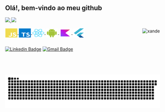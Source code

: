 ## Olá!, bem-vindo ao meu github

 <div>
  <a href="https://github.com/alexandreturial">
  <img height="220em" src="https://github-readme-stats.vercel.app/api?username=alexandreturial&show_icons=true&theme=radical&include_all_commits=true&count_private=true"/>
  <img height="220em" src="https://github-readme-stats.vercel.app/api/top-langs/?username=alexandreturial&layout=compact&langs_count=10&theme=radical"/>
</div>
  
  <div style="display: inline_block"><br>
  <img align="center" alt="Xande-Js" height="30" width="40" src="https://raw.githubusercontent.com/devicons/devicon/master/icons/javascript/javascript-plain.svg">
  <img align="center" alt="Xande-Ts" height="30" width="40" src="https://raw.githubusercontent.com/devicons/devicon/master/icons/typescript/typescript-plain.svg">
  <img align="center" alt="Xande-React" height="30" width="40" src="https://raw.githubusercontent.com/devicons/devicon/master/icons/react/react-original.svg">
  <img align="center" alt="Xande-android" height="30" width="40" src="https://raw.githubusercontent.com/devicons/devicon/master/icons/android/android-original.svg">
  <img align="center" alt="Xande-Kotlin" height="30" width="40" src="https://raw.githubusercontent.com/devicons/devicon/master/icons/kotlin/kotlin-original.svg">
  <img align="center" alt="Xande-Flutter" height="30" width="40" src="https://github.com/devicons/devicon/blob/master/icons/flutter/flutter-original.svg">
  <img align="right" alt="xande" height="150" src="https://cdn.discordapp.com/attachments/775461310228987975/870100440933621831/ezgif.com-gif-maker.gif">

  
</div>

##
 
<div> 
 
  [![Linkedin Badge](https://img.shields.io/badge/-Alexandre_silva-%230c93e4?style=for-the-badge&logo=LinkedIn)](https://www.linkedin.com/in/alexandre-silva-turial-62324a134/)
  [![Gmail Badge](https://img.shields.io/badge/-aleturial8%40gmail.com-%23EA4335?style=for-the-badge&logo=Gmail&logoColor=white&)](mailto:aleturial8@gmail.com)

 
  ![Snake animation](https://github.com/alexandreturial/alexandreturial/blob/output/github-contribution-grid-snake.svg)
 
</div>
  
